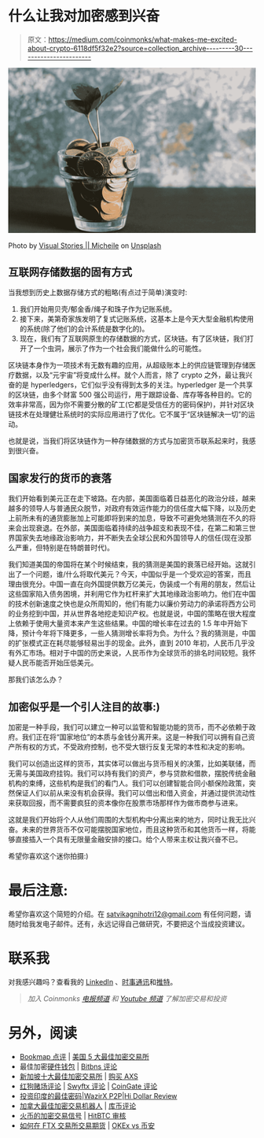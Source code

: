 # 什么让我对加密感到兴奋

> 原文：<https://medium.com/coinmonks/what-makes-me-excited-about-crypto-6118df5f32e2?source=collection_archive---------30----------------------->

![](img/257998c00f224f52016cab16231e77e7.png)

Photo by [Visual Stories || Micheile](https://unsplash.com/@micheile?utm_source=medium&utm_medium=referral) on [Unsplash](https://unsplash.com?utm_source=medium&utm_medium=referral)

## 互联网存储数据的固有方式

当我想到历史上数据存储方式的粗略(有点过于简单)演变时:

1.  我们开始用贝壳/郁金香/绳子和珠子作为记账系统。
2.  接下来，美第奇家族发明了复式记账系统，这基本上是今天大型金融机构使用的系统(除了他们的会计系统是数字化的)。
3.  现在，我们有了互联网原生的存储数据的方式，区块链。有了区块链，我们打开了一个虫洞，展示了作为一个社会我们能做什么的可能性。

区块链本身作为一项技术有无数有趣的应用，从超级账本上的供应链管理到存储医疗数据，以及“元宇宙”将变成什么样。就个人而言，除了 crypto 之外，最让我兴奋的是 hyperledgers，它们似乎没有得到太多的关注。hyperledger 是一个共享的区块链，由多个财富 500 强公司运行，用于跟踪设备、库存等各种目的。它的效率非常高，因为你不需要分散的矿工(它都是受信任方的密码保护)，并针对区块链技术在处理健壮系统时的实际应用进行了优化。它不属于“区块链解决一切”的运动。

也就是说，当我们将区块链作为一种存储数据的方式与加密货币联系起来时，我感到很兴奋。

## 国家发行的货币的衰落

我们开始看到美元正在走下坡路。在内部，美国面临着日益恶化的政治分歧，越来越多的领导人与普通民众脱节，对政府有效运作能力的信任度大幅下降，以及历史上前所未有的通货膨胀加上可能即将到来的加息，导致不可避免地猜测在不久的将来会出现衰退。在外部，美国面临着持续的战争超支和表现不佳，在第二和第三世界国家失去地缘政治影响力，并不断失去全球公民和外国领导人的信任(现在没那么严重，但特别是在特朗普时代)。

我们知道美国的帝国将在某个时候结束，我的猜测是美国的衰落已经开始。这就引出了一个问题，谁/什么将取代美元？今天，中国似乎是一个受欢迎的答案，而且理由很充分。中国一直在向外国提供数万亿美元，伪装成一个有用的朋友，然后让这些国家陷入债务困境，并利用它作为杠杆来扩大其地缘政治影响力。他们在中国的技术创新速度之快也是众所周知的，他们有能力以廉价劳动力的承诺将西方公司的业务挖到中国，并从世界各地挖走知识产权。也就是说，中国的策略在很大程度上依赖于使用大量资本来产生这些结果。中国的增长率在过去的 1.5 年中开始下降，预计今年将下降更多，一些人猜测增长率将为负。为什么？我的猜测是，中国的扩张模式正在耗尽能够轻易出手的现金。此外，直到 2010 年初，人民币几乎没有外汇市场。相对于中国的历史来说，人民币作为全球货币的排名时间较短。我怀疑人民币能否开始压低美元。

那我们该怎么办？

## 加密似乎是一个引人注目的故事:)

加密是一种手段，我们可以建立一种可以监管和智能功能的货币，而不必依赖于政府。我们正在将“国家地位”的本质与金钱分离开来。这是一种我们可以拥有自己资产所有权的方式，不受政府控制，也不受大银行反复无常的本性和决定的影响。

我们可以创造出这样的货币，其实体可以做出与货币相关的决策，比如美联储，而无需与美国政府挂钩。我们可以持有我们的资产，参与贷款和借款，摆脱传统金融机构的束缚，这些机构是我们的看门人。我们可以创建智能合同小额保险政策，突然保证人们以前从来没有机会获得。我们可以借出和借入资金，并通过提供流动性来获取回报，而不需要疯狂的资本像你在股票市场那样作为做市商参与进来。

这就是我们开始将个人从他们周围的大型机构中分离出来的地方，同时让我无比兴奋。未来的世界货币不仅可能摆脱国家地位，而且这种货币和其他货币一样，将能够直接插入一个具有无限量金融安排的接口。给个人带来主权让我兴奋不已。

希望你喜欢这个迷你拍摄:)

# 最后注意:

希望你喜欢这个简短的介绍。在 satvikagnihotri12@gmail.com 有任何问题，请随时给我发电子邮件。还有，永远记得自己做研究，不要把这个当成投资建议。

# 联系我

对我感兴趣吗？查看我的 [LinkedIn](https://www.linkedin.com/in/satvik-agnihotri/) 、[时事通讯](https://substack.com/profile/24890133-satvik-agnihotri?utm_campaign=profile&utm_medium=web)和[推特](https://twitter.com/SatvikAgnihotri)。

> *加入 Coinmonks* [*电报频道*](https://t.me/coincodecap) *和* [*Youtube 频道*](https://www.youtube.com/c/coinmonks/videos) *了解加密交易和投资*

# 另外，阅读

*   [Bookmap 点评](https://coincodecap.com/bookmap-review-2021-best-trading-software) | [美国 5 大最佳加密交易所](https://coincodecap.com/crypto-exchange-usa)
*   最佳加密[硬件钱包](/coinmonks/hardware-wallets-dfa1211730c6) | [Bitbns 评论](/coinmonks/bitbns-review-38256a07e161)
*   [新加坡十大最佳加密交易所](https://coincodecap.com/crypto-exchange-in-singapore) | [购买 AXS](https://coincodecap.com/buy-axs-token)
*   [红狗赌场评论](https://coincodecap.com/red-dog-casino-review) | [Swyftx 评论](https://coincodecap.com/swyftx-review) | [CoinGate 评论](https://coincodecap.com/coingate-review)
*   [投资印度的最佳密码](https://coincodecap.com/best-crypto-to-invest-in-india-in-2021)|[WazirX P2P](https://coincodecap.com/wazirx-p2p)|[Hi Dollar Review](https://coincodecap.com/hi-dollar-review)
*   [加拿大最佳加密交易机器人](https://coincodecap.com/5-best-crypto-trading-bots-in-canada) | [库币评论](https://coincodecap.com/kucoin-review)
*   [火币的加密交易信号](https://coincodecap.com/huobi-crypto-trading-signals) | [HitBTC 审核](/coinmonks/hitbtc-review-c5143c5d53c2)
*   [如何在 FTX 交易所交易期货](https://coincodecap.com/ftx-futures-trading) | [OKEx vs 币安](https://coincodecap.com/okex-vs-binance)